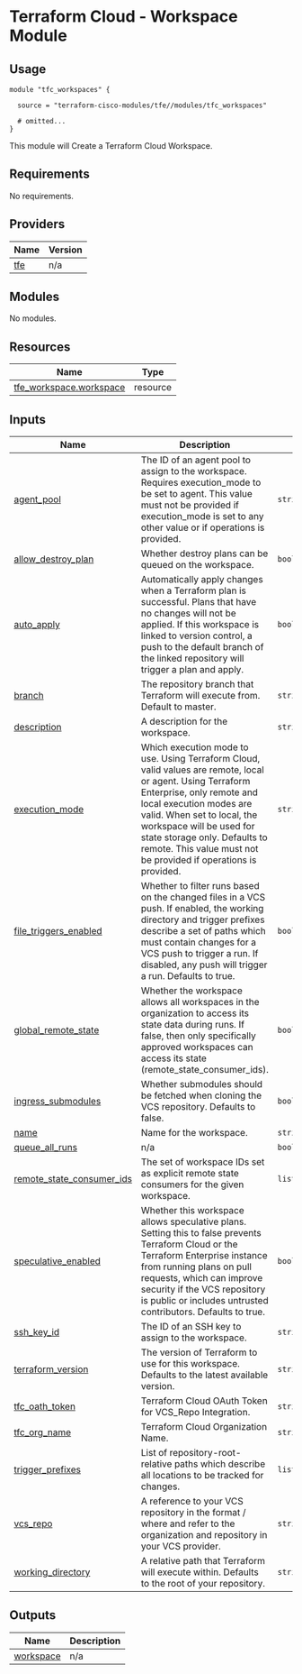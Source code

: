 # Terraform Cloud - Workspace Module

## Usage

```hcl
module "tfc_workspaces" {

  source = "terraform-cisco-modules/tfe//modules/tfc_workspaces"

  # omitted...
}
```

This module will Create a Terraform Cloud Workspace.

<!-- BEGINNING OF PRE-COMMIT-TERRAFORM DOCS HOOK -->
## Requirements

No requirements.

## Providers

| Name | Version |
|------|---------|
| <a name="provider_tfe"></a> [tfe](#provider\_tfe) | n/a |

## Modules

No modules.

## Resources

| Name | Type |
|------|------|
| [tfe_workspace.workspace](https://registry.terraform.io/providers/hashicorp/tfe/latest/docs/resources/workspace) | resource |

## Inputs

| Name | Description | Type | Default | Required |
|------|-------------|------|---------|:--------:|
| <a name="input_agent_pool"></a> [agent\_pool](#input\_agent\_pool) | The ID of an agent pool to assign to the workspace. Requires execution\_mode to be set to agent. This value must not be provided if execution\_mode is set to any other value or if operations is provided. | `string` | `""` | no |
| <a name="input_allow_destroy_plan"></a> [allow\_destroy\_plan](#input\_allow\_destroy\_plan) | Whether destroy plans can be queued on the workspace. | `bool` | `true` | no |
| <a name="input_auto_apply"></a> [auto\_apply](#input\_auto\_apply) | Automatically apply changes when a Terraform plan is successful. Plans that have no changes will not be applied. If this workspace is linked to version control, a push to the default branch of the linked repository will trigger a plan and apply. | `bool` | `false` | no |
| <a name="input_branch"></a> [branch](#input\_branch) | The repository branch that Terraform will execute from. Default to master. | `string` | `"master"` | no |
| <a name="input_description"></a> [description](#input\_description) | A description for the workspace. | `string` | `""` | no |
| <a name="input_execution_mode"></a> [execution\_mode](#input\_execution\_mode) | Which execution mode to use. Using Terraform Cloud, valid values are remote, local or agent. Using Terraform Enterprise, only remote and local execution modes are valid. When set to local, the workspace will be used for state storage only. Defaults to remote. This value must not be provided if operations is provided. | `string` | `"remote"` | no |
| <a name="input_file_triggers_enabled"></a> [file\_triggers\_enabled](#input\_file\_triggers\_enabled) | Whether to filter runs based on the changed files in a VCS push. If enabled, the working directory and trigger prefixes describe a set of paths which must contain changes for a VCS push to trigger a run. If disabled, any push will trigger a run. Defaults to true. | `bool` | `true` | no |
| <a name="input_global_remote_state"></a> [global\_remote\_state](#input\_global\_remote\_state) | Whether the workspace allows all workspaces in the organization to access its state data during runs. If false, then only specifically approved workspaces can access its state (remote\_state\_consumer\_ids). | `bool` | `false` | no |
| <a name="input_ingress_submodules"></a> [ingress\_submodules](#input\_ingress\_submodules) | Whether submodules should be fetched when cloning the VCS repository. Defaults to false. | `bool` | `false` | no |
| <a name="input_name"></a> [name](#input\_name) | Name for the workspace. | `string` | n/a | yes |
| <a name="input_queue_all_runs"></a> [queue\_all\_runs](#input\_queue\_all\_runs) | n/a | `bool` | `false` | no |
| <a name="input_remote_state_consumer_ids"></a> [remote\_state\_consumer\_ids](#input\_remote\_state\_consumer\_ids) | The set of workspace IDs set as explicit remote state consumers for the given workspace. | `list(string)` | `[]` | no |
| <a name="input_speculative_enabled"></a> [speculative\_enabled](#input\_speculative\_enabled) | Whether this workspace allows speculative plans. Setting this to false prevents Terraform Cloud or the Terraform Enterprise instance from running plans on pull requests, which can improve security if the VCS repository is public or includes untrusted contributors. Defaults to true. | `bool` | `true` | no |
| <a name="input_ssh_key_id"></a> [ssh\_key\_id](#input\_ssh\_key\_id) | The ID of an SSH key to assign to the workspace. | `string` | `""` | no |
| <a name="input_terraform_version"></a> [terraform\_version](#input\_terraform\_version) | The version of Terraform to use for this workspace. Defaults to the latest available version. | `string` | `"1.0.0"` | no |
| <a name="input_tfc_oath_token"></a> [tfc\_oath\_token](#input\_tfc\_oath\_token) | Terraform Cloud OAuth Token for VCS\_Repo Integration. | `string` | n/a | yes |
| <a name="input_tfc_org_name"></a> [tfc\_org\_name](#input\_tfc\_org\_name) | Terraform Cloud Organization Name. | `string` | n/a | yes |
| <a name="input_trigger_prefixes"></a> [trigger\_prefixes](#input\_trigger\_prefixes) | List of repository-root-relative paths which describe all locations to be tracked for changes. | `list(string)` | `[]` | no |
| <a name="input_vcs_repo"></a> [vcs\_repo](#input\_vcs\_repo) | A reference to your VCS repository in the format <organization>/<repository> where <organization> and <repository> refer to the organization and repository in your VCS provider. | `string` | `""` | no |
| <a name="input_working_directory"></a> [working\_directory](#input\_working\_directory) | A relative path that Terraform will execute within. Defaults to the root of your repository. | `string` | `""` | no |

## Outputs

| Name | Description |
|------|-------------|
| <a name="output_workspace"></a> [workspace](#output\_workspace) | n/a |
<!-- END OF PRE-COMMIT-TERRAFORM DOCS HOOK -->
